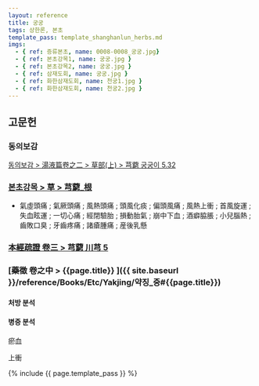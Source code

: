```yaml
---
layout: reference
title: 궁궁
tags: 상한론, 본초
template_pass: template_shanghanlun_herbs.md
imgs:
  - { ref: 증류본초, name: 0008-0008_궁궁.jpg}
  - { ref: 본초강목1, name: 궁궁.jpg }
  - { ref: 본초강목2, name: 궁궁.jpg }
  - { ref: 삼재도회, name: 궁궁.jpg }
  - { ref: 화한삼재도회, name: 천궁1.jpg }
  - { ref: 화한삼재도회, name: 천궁2.jpg }
---
```



## 고문헌

### 동의보감

[동의보감 > 湯液篇卷之二 > 草部(上) >  芎藭 궁궁이 5.32](https://mediclassics.kr/books/8/volume/21/#content_1403)

### [본초강목 > 草 > 芎藭_根]()

* 氣虛頭痛 ; 氣厥頭痛 ; 風熱頭痛 ; 頭風化痰 ; 偏頭風痛 ; 風熱上衝 ; 首風旋運 ; 失血眩運 ; 一切心痛 ; 經閉驗胎 ; 損動胎氣 ; 崩中下血 ; 酒癖脇脹 ; 小兒腦熱 ; 齒敗口臭 ; 牙齒疼痛 ; 諸瘡腫痛 ; 産後乳懸

### [本經疏證 卷三 > 芎藭 川芎 5](https://mediclassics.kr/books/154/volume/3/#content_42)

### [藥徵 卷之中 > {{page.title}} ]({{ site.baseurl }}/reference/Books/Etc/Yakjing/약징_중#{{page.title}})

#### 처방 분석

#### 병증 분석

瘀血

上衝


{% include {{ page.template_pass }} %}
